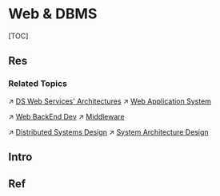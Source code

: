 # Web & DBMS

[TOC]



## Res
### Related Topics
↗ [DS Web Services' Architectures](DS%20Web%20Services'%20Architectures.md)
↗ [Web Application System](../../../../System%20Architecture%20Design/Web%20Application%20System/Web%20Application%20System.md)

↗ [Web BackEnd Dev](../../../Software%20Engineering/Web%20Development/🗄️%20Web%20BackEnd%20Dev/Web%20BackEnd%20Dev.md)
↗ [Middleware](../../../Software%20Engineering/Web%20Development/🥪%20Middleware/Middleware.md)

↗ [Distributed Systems Design](../../../../System%20Architecture%20Design/🌌%20Distributed%20Systems/☯️%20Distributed%20Systems%20Design/Distributed%20Systems%20Design.md)
↗ [System Architecture Design](../../../../System%20Architecture%20Design/System%20Architecture%20Design.md)



## Intro


## Ref

